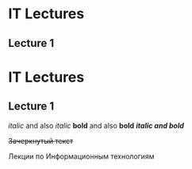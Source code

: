 # IT Lectures
## Lecture 1

IT Lectures
===========
Lecture 1
---------

*italic* and also _italic_
**bold** and also __bold__
**_italic and bold_**

~~Зачеркнутый текст~~

Лекции по Информационным технологиям

